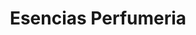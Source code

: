---
title: "Esencias Perfumeria"
url: /santa-coloma-de-gramenet/esencias-perfumeria/
shop: Kosmetik
---